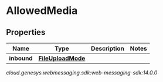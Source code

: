 # AllowedMedia


## Properties

| Name | Type | Description | Notes |
| ------------ | ------------- | ------------- | ------------- |
| **inbound** | [**FileUploadMode**](FileUploadMode) |  |  |




_cloud.genesys.webmessaging.sdk:web-messaging-sdk:14.0.0_
